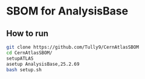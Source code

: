 # SBOM for AnalysisBase

## How to run
```bash
git clone https://github.com/Tully9/CernAtlasSBOM
cd CernAtlasSBOM/
setupATLAS
asetup AnalysisBase,25.2.69
bash setup.sh
```